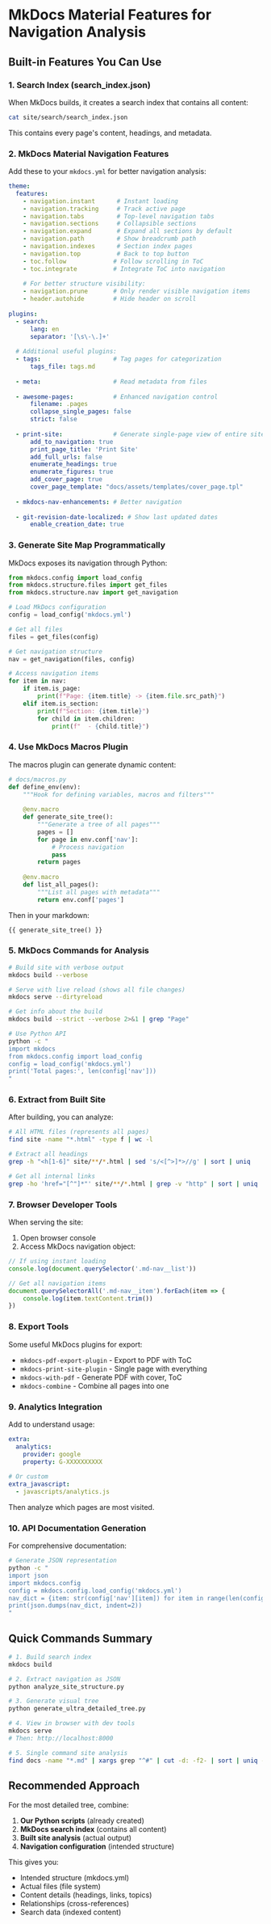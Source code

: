 # MkDocs Material Features for Navigation Analysis

## Built-in Features You Can Use

### 1. **Search Index (search_index.json)**
When MkDocs builds, it creates a search index that contains all content:
```bash
cat site/search/search_index.json
```
This contains every page's content, headings, and metadata.

### 2. **MkDocs Material Navigation Features**

Add these to your `mkdocs.yml` for better navigation analysis:

```yaml
theme:
  features:
    - navigation.instant      # Instant loading
    - navigation.tracking     # Track active page
    - navigation.tabs         # Top-level navigation tabs
    - navigation.sections     # Collapsible sections
    - navigation.expand       # Expand all sections by default
    - navigation.path         # Show breadcrumb path
    - navigation.indexes      # Section index pages
    - navigation.top          # Back to top button
    - toc.follow             # Follow scrolling in ToC
    - toc.integrate          # Integrate ToC into navigation
    
    # For better structure visibility:
    - navigation.prune       # Only render visible navigation items
    - header.autohide        # Hide header on scroll
    
plugins:
  - search:
      lang: en
      separator: '[\s\-\.]+'
  
  # Additional useful plugins:
  - tags:                    # Tag pages for categorization
      tags_file: tags.md
  
  - meta:                    # Read metadata from files
  
  - awesome-pages:           # Enhanced navigation control
      filename: .pages
      collapse_single_pages: false
      strict: false
  
  - print-site:              # Generate single-page view of entire site
      add_to_navigation: true
      print_page_title: 'Print Site'
      add_full_urls: false
      enumerate_headings: true
      enumerate_figures: true
      add_cover_page: true
      cover_page_template: "docs/assets/templates/cover_page.tpl"
  
  - mkdocs-nav-enhancements: # Better navigation
  
  - git-revision-date-localized: # Show last updated dates
      enable_creation_date: true
```

### 3. **Generate Site Map Programmatically**

MkDocs exposes its navigation through Python:

```python
from mkdocs.config import load_config
from mkdocs.structure.files import get_files
from mkdocs.structure.nav import get_navigation

# Load MkDocs configuration
config = load_config('mkdocs.yml')

# Get all files
files = get_files(config)

# Get navigation structure
nav = get_navigation(files, config)

# Access navigation items
for item in nav:
    if item.is_page:
        print(f"Page: {item.title} -> {item.file.src_path}")
    elif item.is_section:
        print(f"Section: {item.title}")
        for child in item.children:
            print(f"  - {child.title}")
```

### 4. **Use MkDocs Macros Plugin**

The macros plugin can generate dynamic content:

```python
# docs/macros.py
def define_env(env):
    """Hook for defining variables, macros and filters"""
    
    @env.macro
    def generate_site_tree():
        """Generate a tree of all pages"""
        pages = []
        for page in env.conf['nav']:
            # Process navigation
            pass
        return pages
    
    @env.macro
    def list_all_pages():
        """List all pages with metadata"""
        return env.conf['pages']
```

Then in your markdown:
```markdown
{{ generate_site_tree() }}
```

### 5. **MkDocs Commands for Analysis**

```bash
# Build site with verbose output
mkdocs build --verbose

# Serve with live reload (shows all file changes)
mkdocs serve --dirtyreload

# Get info about the build
mkdocs build --strict --verbose 2>&1 | grep "Page"

# Use Python API
python -c "
import mkdocs
from mkdocs.config import load_config
config = load_config('mkdocs.yml')
print('Total pages:', len(config['nav']))
"
```

### 6. **Extract from Built Site**

After building, you can analyze:

```bash
# All HTML files (represents all pages)
find site -name "*.html" -type f | wc -l

# Extract all headings
grep -h "<h[1-6]" site/**/*.html | sed 's/<[^>]*>//g' | sort | uniq

# Get all internal links
grep -ho 'href="[^"]*"' site/**/*.html | grep -v "http" | sort | uniq
```

### 7. **Browser Developer Tools**

When serving the site:
1. Open browser console
2. Access MkDocs navigation object:
```javascript
// If using instant loading
console.log(document.querySelector('.md-nav__list'))

// Get all navigation items
document.querySelectorAll('.md-nav__item').forEach(item => {
    console.log(item.textContent.trim())
})
```

### 8. **Export Tools**

Some useful MkDocs plugins for export:
- `mkdocs-pdf-export-plugin` - Export to PDF with ToC
- `mkdocs-print-site-plugin` - Single page with everything
- `mkdocs-with-pdf` - Generate PDF with cover, ToC
- `mkdocs-combine` - Combine all pages into one

### 9. **Analytics Integration**

Add to understand usage:
```yaml
extra:
  analytics:
    provider: google
    property: G-XXXXXXXXXX
    
# Or custom
extra_javascript:
  - javascripts/analytics.js
```

Then analyze which pages are most visited.

### 10. **API Documentation Generation**

For comprehensive documentation:
```bash
# Generate JSON representation
python -c "
import json
import mkdocs.config
config = mkdocs.config.load_config('mkdocs.yml')
nav_dict = {item: str(config['nav'][item]) for item in range(len(config['nav']))}
print(json.dumps(nav_dict, indent=2))
"
```

## Quick Commands Summary

```bash
# 1. Build search index
mkdocs build

# 2. Extract navigation as JSON
python analyze_site_structure.py

# 3. Generate visual tree
python generate_ultra_detailed_tree.py

# 4. View in browser with dev tools
mkdocs serve
# Then: http://localhost:8000

# 5. Single command site analysis
find docs -name "*.md" | xargs grep "^#" | cut -d: -f2- | sort | uniq -c | sort -nr
```

## Recommended Approach

For the most detailed tree, combine:
1. **Our Python scripts** (already created)
2. **MkDocs search index** (contains all content)
3. **Built site analysis** (actual output)
4. **Navigation configuration** (intended structure)

This gives you:
- Intended structure (mkdocs.yml)
- Actual files (file system)
- Content details (headings, links, topics)
- Relationships (cross-references)
- Search data (indexed content)